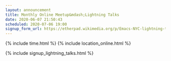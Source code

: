 ```yaml
---
layout: announcement
title: Monthly Online Meetup&mdash;Lightning Talks
date: 2020-06-07 21:50:43
scheduled: 2020-07-06 19:00
signup_form_url: https://etherpad.wikimedia.org/p/Emacs-NYC-lightning-talks-July-2020
---
```


{% include time.html %}
{% include location_online.html %}

{% include signup_lightning_talks.html %}
